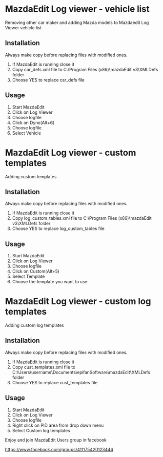 # MazdaEdit Log viewer - vehicle list

Removing other car maker and adding Mazda models to Mazdaedit Log Viewer vehicle list

## Installation

Always make copy before replacing files with modified ones.

1. If MazdaEdit is running close it
2. Copy car_defs.xml file to C:\Program Files (x86)\mazdaEdit v3\XMLDefs folder
3. Choose YES to replace car_defs file

## Usage

1. Start MazdaEdit
2. Click on Log Viewer
3. Choose logfile
4. Click on Dyno(Alt+6)
5. Choose logfile
6. Select Vehicle

# MazdaEdit Log viewer - custom templates

Adding custom templates

## Installation

Always make copy before replacing files with modified ones.

1. If MazdaEdit is running close it
2. Copy log_custom_tables.xml file to C:\Program Files (x86)\mazdaEdit v3\XMLDefs folder
3. Choose YES to replace log_custom_tables file

## Usage

1. Start MazdaEdit
2. Click on Log Viewer
3. Choose logfile
4. Click on Custom(Alt+5)
5. Select Template
6. Choose the template you want to use

# MazdaEdit Log viewer - custom log templates

Adding custom log templates

## Installation

Always make copy before replacing files with modified ones.

1. If MazdaEdit is running close it
2. Copy cust_templates.xml file to C:\Users\username\Documents\epifanSoftware\mazdaEdit\XMLDefs folder
3. Choose YES to replace cust_templates file

## Usage

1. Start MazdaEdit
2. Click on Log Viewer
3. Choose logfile
4. Right click on PID area from drop down menu
5. Select Custom log templates

Enjoy and join MazdaEdit Users group in facebook

https://www.facebook.com/groups/411175420123444
